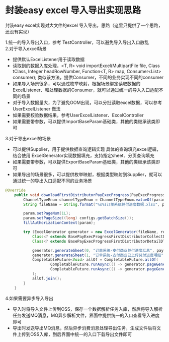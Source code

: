 # 封装easy excel 导入导出实现思路

封装easy excel实现对大文件的excel 导入导出，思路（这里只提供了一个思路，还没有实现）

1.统一的导入导出入口，参考 TestController，可以避免导入导出入口散乱  
2.对于导入excel场景
 - 提供默认ExcelListener用于读取数据
 - 读取到的数据入库处理，<T, R> void importExcel(MultipartFile file, Class<T> tClass, Integer headRowNumber, Function<T, R> map, Consumer<List<R>> consumer); 类似该方法，提供Consumer，不同的业务实现不同的consumer
 - 如果导入场景很多，可以通过枚举映射，根据场景绑定读取数据的ExcelListener、和处理数据的Consumer，就可以通过统一的导入入口适配不同的场景
 - 对于导入数据量大，为了避免OOM出现，可以分批读取excel数据，可以参考 UserExcelListener 做法
 - 如果需要校验数据结果，参考UserExcelListener、ExcelController
 - 如果需要带参数，可以提供ImportBaseParam基础类，其他的类继承该类即可

3.对于导出excel的场景
 - 可以提供Supplier，用于提供数据查询逻辑实现 具体的查询填充excel逻辑，结合使用 ExcelGenerator实现数据填充，支持指定sheet、分页查询填充
 - 如果需要带参数，可以提供ExportBaseParam基础类，其他的类继承该类即可
 - 如果导出的场景很多，可以提供枚举映射，根据类型映射到Supplier，就可以通过统一的导出入口适配不同的业务场景
```java
@Override
    public void downloadFirstDistributorPayExecProgress(PayExecProgressQueryParam param, HttpServletResponse response) throws Exception {
        ChannelTypeEnum channelTypeEnum = ChannelTypeEnum.valueOf(param.getChannelTypeCode());
        String fileName = String.format("%s%s订单系统兑付进度数据.xlsx", param.getPeriod(), channelTypeEnum.getDesc());

        param.setPageNum(1L);
        param.setPageSize((long) configs.getBatchSize());
        fillAuthorizationContext(param);

        try (ExcelGenerator generator = new ExcelGenerator(fileName, response)) {
            Class<? extends BasePayExecProgressFirstDistributorCollectDTO> payExecProgressFirstDistributorCollectDTOClazz = getPayExecProgressFirstDistributorCollectDTOClazz(param);
            Class<? extends BasePayExecProgressFirstDistributorDetailDTO> payExecProgressFirstDistributorDetailDTOClazz = getPayExecProgressFirstDistributorDetailDTOClazz(param);

            generator.generateSheet(0, "订单系统-支付商业兑付进度汇总", payExecProgressFirstDistributorCollectDTOClazz);
            generator.generateSheet(1, "订单系统-支付商业已上传兑付进度明细", payExecProgressFirstDistributorDetailDTOClazz);
            CompletableFuture<Void> allOf = CompletableFuture.allOf(
                    CompletableFuture.runAsync(() -> generator.pageGenerateData(0, param, this::queryPayExecProgressFirstDistributorCollect), payQueryThreadPoolExecutor),
                    CompletableFuture.runAsync(() -> generator.pageGenerateData(1, param, this::queryPayExecProgressFirstDistributorDetail), payQueryThreadPoolExecutor)
            );
            allOf.join();
        }
    }
```

4.如果需要异步导入导出
- 导入时将导入文件上传到OSS，保存一个数据解析任务入库，然后将导入解析任务发送MQ消息，MQ异步解析文件，界面中提供统一的入口查看导入进度即可
- 导出时发送导出MQ消息，然后异步消费消息处理导出任务，生成文件后将文件上传到OSS入库，到后界面中统一的入口下载导出文件即可


